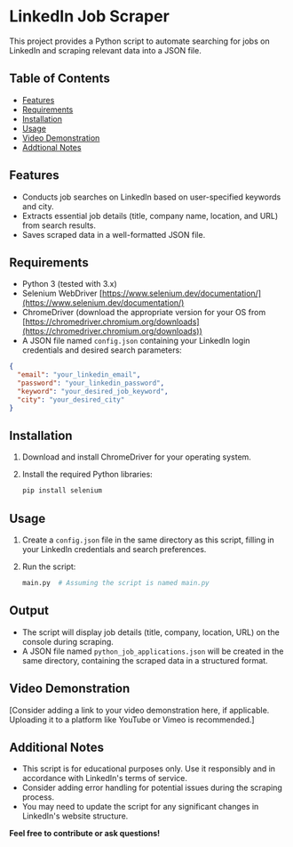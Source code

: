 
# LinkedIn Job Scraper

This project provides a Python script to automate searching for jobs on LinkedIn and scraping relevant data into a JSON file.

## Table of Contents

- [Features](#features)
- [Requirements](#requirements)
- [Installation](#insatllation)
- [Usage](#usage)
- [Video Demonstration](#video-demonstration)
- [Addtional Notes](#additional-notes)

## Features

* Conducts job searches on LinkedIn based on user-specified keywords and city.
* Extracts essential job details (title, company name, location, and URL) from search results.
* Saves scraped data in a well-formatted JSON file.

## Requirements

* Python 3 (tested with 3.x)
* Selenium WebDriver [https://www.selenium.dev/documentation/](https://www.selenium.dev/documentation/)
* ChromeDriver (download the appropriate version for your OS from [https://chromedriver.chromium.org/downloads](https://chromedriver.chromium.org/downloads))
* A JSON file named `config.json` containing your LinkedIn login credentials and desired search parameters:

```json
{
  "email": "your_linkedin_email",
  "password": "your_linkedin_password",
  "keyword": "your_desired_job_keyword",
  "city": "your_desired_city"
}
```

## Installation

1. Download and install ChromeDriver for your operating system.
2. Install the required Python libraries:

   ```bash
   pip install selenium
   ```

## Usage

1. Create a `config.json` file in the same directory as this script, filling in your LinkedIn credentials and search preferences.
2. Run the script:

   ```bash
   main.py  # Assuming the script is named main.py
   ```

## Output

* The script will display job details (title, company, location, URL) on the console during scraping.
* A JSON file named `python_job_applications.json` will be created in the same directory, containing the scraped data in a structured format.

## Video Demonstration

[Consider adding a link to your video demonstration here, if applicable. Uploading it to a platform like YouTube or Vimeo is recommended.]

## Additional Notes

* This script is for educational purposes only. Use it responsibly and in accordance with LinkedIn's terms of service.
* Consider adding error handling for potential issues during the scraping process.
* You may need to update the script for any significant changes in LinkedIn's website structure.



**Feel free to contribute or ask questions!**